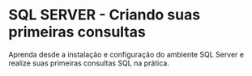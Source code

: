 # SQL SERVER - Criando suas primeiras consultas

Aprenda desde a instalação e configuração do ambiente SQL Server e realize suas primeiras consultas SQL na prática.